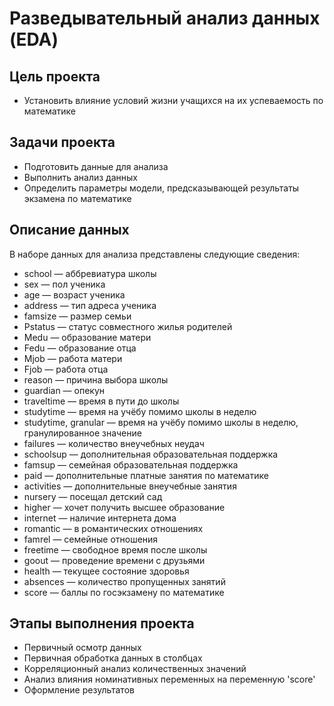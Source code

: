 # Разведывательный анализ данных (EDA)

## Цель проекта
* Установить влияние условий жизни учащихся на их успеваемость по математике

## Задачи проекта
* Подготовить данные для анализа
* Выполнить анализ данных
* Определить параметры модели, предсказывающей результаты экзамена по математике

## Описание данных
В наборе данных для анализа представлены следующие сведения:
* school — аббревиатура школы
* sex — пол ученика
* age — возраст ученика
* address — тип адреса ученика
* famsize — размер семьи
* Pstatus — статус совместного жилья родителей
* Medu — образование матери
* Fedu — образование отца
* Mjob — работа матери
* Fjob — работа отца
* reason — причина выбора школы
* guardian — опекун
* traveltime — время в пути до школы
* studytime — время на учёбу помимо школы в неделю
* studytime, granular — время на учёбу помимо школы в неделю, гранулированное значение
* failures — количество внеучебных неудач
* schoolsup — дополнительная образовательная поддержка
* famsup — семейная образовательная поддержка
* paid — дополнительные платные занятия по математике
* activities — дополнительные внеучебные занятия
* nursery — посещал детский сад
* higher — хочет получить высшее образование
* internet — наличие интернета дома
* romantic — в романтических отношениях
* famrel — семейные отношения
* freetime — свободное время после школы
* goout — проведение времени с друзьями
* health — текущее состояние здоровья
* absences — количество пропущенных занятий
* score — баллы по госэкзамену по математике

## Этапы выполнения проекта
* Первичный осмотр данных
* Первичная обработка данных в столбцах
* Корреляционный анализ количественных значений
* Анализ влияния номинативных переменных на переменную 'score'
* Оформление результатов